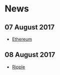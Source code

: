 # News

## 07 August 2017
* [Ethereum](ethereum_07-08-17.md)
## 08 August 2017
* [Ripple](ethereum_08-08-17.md)

